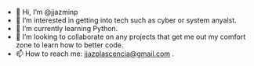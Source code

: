- 👋 Hi, I’m @jjazminp
- 👀 I’m interested in getting into tech such as cyber or system anyalst.
- 🌱 I’m currently learning Python.
- 💞️ I’m looking to collaborate on any projects that get me out my comfort zone to learn how to better code.
- 📫 How to reach me: jjazplascencia@gmail.com .

<!---
jjazminp/jjazminp is a ✨ special ✨ repository because its `README.md` (this file) appears on your GitHub profile.
You can click the Preview link to take a look at your changes.
--->
